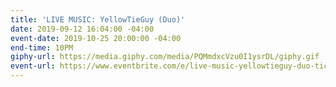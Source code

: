 ```yaml
---
title: 'LIVE MUSIC: YellowTieGuy (Duo)'
date: 2019-09-12 16:04:00 -04:00
event-date: 2019-10-25 20:00:00 -04:00
end-time: 10PM
giphy-url: https://media.giphy.com/media/PQMmdxcVzu0I1ysrDL/giphy.gif
event-url: https://www.eventbrite.com/e/live-music-yellowtieguy-duo-tickets-72584571407
---
```


